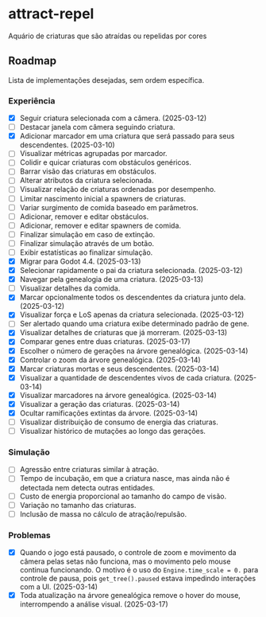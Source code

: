 # attract-repel
Aquário de criaturas que são atraídas ou repelidas por cores

## Roadmap

Lista de implementações desejadas, sem ordem específica.

### Experiência

- [x] Seguir criatura selecionada com a câmera. (2025-03-12)
- [ ] Destacar janela com câmera seguindo criatura.
- [x] Adicionar marcador em uma criatura que será passado para seus descendentes. (2025-03-10)
- [ ] Visualizar métricas agrupadas por marcador.
- [ ] Colidir e quicar criaturas com obstáculos genéricos.
- [ ] Barrar visão das criaturas em obstáculos.
- [ ] Alterar atributos da criatura selecionada.
- [ ] Visualizar relação de criaturas ordenadas por desempenho.
- [ ] Limitar nascimento inicial a spawners de criaturas.
- [ ] Variar surgimento de comida baseado em parâmetros.
- [ ] Adicionar, remover e editar obstáculos.
- [ ] Adicionar, remover e editar spawners de comida.
- [ ] Finalizar simulação em caso de extinção.
- [ ] Finalizar simulação através de um botão.
- [ ] Exibir estatísticas ao finalizar simulação.
- [x] Migrar para Godot 4.4. (2025-03-13)
- [x] Selecionar rapidamente o pai da criatura selecionada. (2025-03-12)
- [x] Navegar pela genealogia de uma criatura. (2025-03-13)
- [ ] Visualizar detalhes da comida.
- [x] Marcar opcionalmente todos os descendentes da criatura junto dela. (2025-03-12)
- [x] Visualizar força e LoS apenas da criatura selecionada. (2025-03-12)
- [ ] Ser alertado quando uma criatura exibe determinado padrão de gene.
- [x] Visualizar detalhes de criaturas que já morreram. (2025-03-13)
- [x] Comparar genes entre duas criaturas. (2025-03-17)
- [x] Escolher o número de gerações na árvore genealógica. (2025-03-14)
- [x] Controlar o zoom da árvore genealógica. (2025-03-14)
- [x] Marcar criaturas mortas e seus descendentes. (2025-03-14)
- [x] Visualizar a quantidade de descendentes vivos de cada criatura. (2025-03-14)
- [x] Visualizar marcadores na árvore genealógica. (2025-03-14)
- [x] Visualizar a geração das criaturas. (2025-03-14)
- [x] Ocultar ramificações extintas da árvore. (2025-03-14)
- [ ] Visualizar distribuição de consumo de energia das criaturas.
- [ ] Visualizar histórico de mutações ao longo das gerações.

### Simulação

- [ ] Agressão entre criaturas similar à atração.
- [ ] Tempo de incubação, em que a criatura nasce, mas ainda não é detectada nem detecta outras entidades.
- [ ] Custo de energia proporcional ao tamanho do campo de visão.
- [ ] Variação no tamanho das criaturas.
- [ ] Inclusão de massa no cálculo de atração/repulsão.

### Problemas

- [x] Quando o jogo está pausado, o controle de zoom e movimento da câmera pelas setas não funciona, mas o movimento pelo mouse continua funcionando. O motivo é o uso do `Engine.time_scale = 0.` para controle de pausa, pois `get_tree().paused` estava impedindo interações com a UI. (2025-03-14)
- [x] Toda atualização na árvore genealógica remove o hover do mouse, interrompendo a análise visual. (2025-03-17)